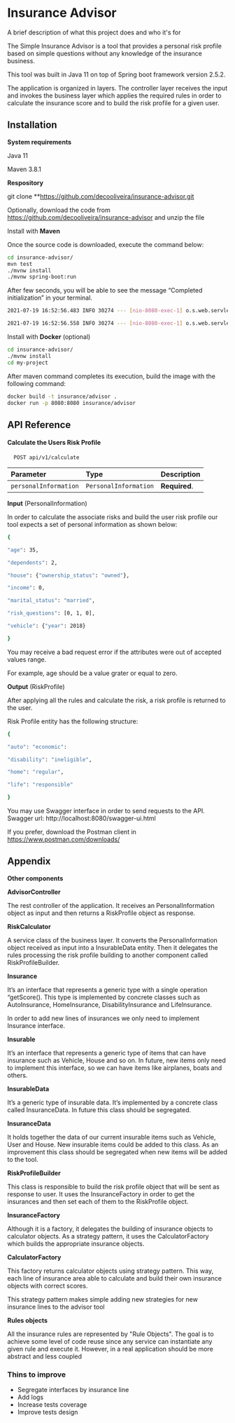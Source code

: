 
# Insurance Advisor

A brief description of what this project does and who it's for

The Simple Insurance Advisor is a tool that provides a personal risk profile based on simple questions without any knowledge of the insurance business.

This tool was built in Java 11 on top of Spring boot framework version 2.5.2.

The application is organized in layers. The controller layer receives the input and invokes the business layer which applies the required rules in order to calculate the insurance score and to build the risk profile for a given user.


## Installation

**System requirements**

Java 11 

Maven 3.8.1

**Respository**

git clone **https://github.com/decooliveira/insurance-advisor.git 

Optionally, download the code from https://github.com/decooliveira/insurance-advisor and unzip the file


Install  with **Maven**

Once the source code is downloaded, execute the command below:

```bash
cd insurance-advisor/
mvn test
./mvnw install
./mvnw spring-boot:run
```
After few seconds, you will be able to see the message “Completed initialization” in your terminal.
```bash
2021-07-19 16:52:56.483 INFO 30274 --- [nio-8080-exec-1] o.s.web.servlet.DispatcherServlet : Initializing Servlet 'dispatcherServlet'

2021-07-19 16:52:56.558 INFO 30274 --- [nio-8080-exec-1] o.s.web.servlet.DispatcherServlet : Completed initialization in 72 ms
```


Install with **Docker** (optional)

```bash
cd insurance-advisor/
./mvnw install
cd my-project
```
After maven command completes its execution, build the image with the following command:


```bash
docker build -t insurance/advisor .
docker run -p 8080:8080 insurance/advisor
```

## API Reference

#### Calculate the Users Risk Profile




```http
  POST api/v1/calculate
```

| Parameter | Type     | Description                       |
| :-------- | :------- | :-------------------------------- |
| `personalInformation`      | `PersonalInformation` | **Required**.  |


**Input** (PersonalInformation)

In order to calculate the associate risks and build the user risk profile our tool expects a set of personal information as shown below:
```bash
{

"age": 35,

"dependents": 2,

"house": {"ownership_status": "owned"},

"income": 0,

"marital_status": "married",

"risk_questions": [0, 1, 0],

"vehicle": {"year": 2018}

}
```
You may receive a bad request error if the attributes were out of accepted values range. 

For example, age should be a value grater or equal to zero.

**Output** (RiskProfile)

After applying all the rules and calculate the risk, a risk profile is returned to the user.

Risk Profile entity has the following structure:
```bash
{

"auto": "economic":

"disability": "ineligible",

"home": "regular",

"life": "responsible"

}
````

You may use Swagger interface in order to send requests to the API. Swagger url: http://localhost:8080/swagger-ui.html

If you prefer, download the Postman client in https://www.postman.com/downloads/
## Appendix

**Other components**

**AdvisorController**

The rest controller of the application. It receives an PersonalInformation object as input and then returns a RiskProfile object as response.

**RiskCalculator**

A service class of the business layer. It converts the PersonalInformation object received as input into a InsurableData entity. Then it delegates the rules processing the risk profile building to another component called RiskProfileBuilder.

**Insurance**

It’s an interface that represents a generic type with a single operation “getScore(). This type is implemented by concrete classes such as AutoInsurance, HomeInsurance, DisabilityInsurance and LifeInsurance.

In order to add new lines of insurances we only need to implement Insurance interface.

**Insurable**

It’s an interface that represents a generic type of items that can have insurance such as Vehicle, House and so on. In future, new items only need to implement this interface, so we can have items like airplanes, boats and others.

**InsurableData**

It’s a generic type of insurable data. It’s implemented by a concrete class called InsuranceData. In future this class should be segregated.

**InsuranceData**

It holds together the data of our current insurable items such as Vehicle, User and House. New insurable items could be added to this class. As an improvement this class should be segregated when new items will be added to the tool.

**RiskProfileBuilder**

This class is responsible to build the risk profile object that will be sent as response to user. It uses the InsuranceFactory in order to get the insurances and then set each of them to the RiskProfile object.

**InsuranceFactory**

Although it is a factory, it delegates the building of insurance objects to calculator objects. As a strategy pattern, it uses the CalculatorFactory which builds the appropriate insurance objects.

**CalculatorFactory**

This factory returns calculator objects using strategy pattern. This way, each line of insurance area able to calculate and build their own insurance objects with correct scores.

This strategy pattern makes simple adding new strategies for new insurance lines to the advisor tool

**Rules objects**

All the insurance rules are represented by "Rule Objects". The goal is to achieve some level of code reuse since any service can instantiate any given rule and execute it.
However, in a real application should be more abstract and less coupled
  
### Thins to improve ###

- Segregate interfaces by insurance line
- Add logs
- Increase tests coverage
- Improve tests design
